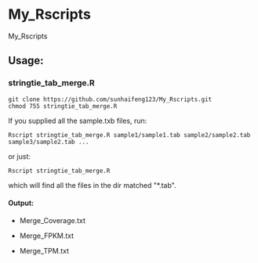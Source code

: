 # My_Rscripts
My_Rscripts

## Usage:
### stringtie_tab_merge.R
```
git clone https://github.com/sunhaifeng123/My_Rscripts.git
chmod 755 stringtie_tab_merge.R
```


If you supplied all the sample.txb files, run: 
```  
Rscript stringtie_tab_merge.R sample1/sample1.tab sample2/sample2.tab sample3/sample2.tab ...
````
or just:

```
Rscript stringtie_tab_merge.R
```
which will find all the files in the dir matched "\*.tab".

#### Output:
* Merge_Coverage.txt

* Merge_FPKM.txt

* Merge_TPM.txt

